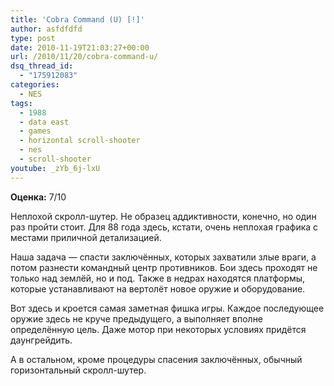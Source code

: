 ```yaml
---
title: 'Cobra Command (U) [!]'
author: asfdfdfd
type: post
date: 2010-11-19T21:03:27+00:00
url: /2010/11/20/cobra-command-u/
dsq_thread_id:
  - "175912083"
categories:
  - NES
tags:
  - 1988
  - data east
  - games
  - horizontal scroll-shooter
  - nes
  - scroll-shooter
youtube: _zYb_6j-lxU
---
```

**Оценка:** 7/10

Неплохой скролл-шутер. Не образец аддиктивности, конечно, но один раз пройти стоит. Для 88 года здесь, кстати, очень неплохая графика с местами приличной детализацией.

Наша задача — спасти заключённых, которых захватили злые враги, а потом разнести командный центр противников. Бои здесь проходят не только над землёй, но и под. Также в недрах находятся платформы, которые устанавливают на вертолёт новое оружие и оборудование.

Вот здесь и кроется самая заметная фишка игры. Каждое последующее оружие здесь не круче предыдущего, а выполняет вполне определённую цель. Даже мотор при некоторых условиях придётся даунгрейдить.

А в остальном, кроме процедуры спасения заключённых, обычный горизонтальный скролл-шутер.